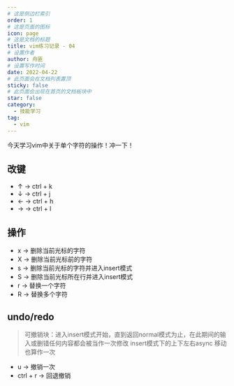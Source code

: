 ```yaml
---
# 这是侧边栏索引
order: 1
# 这是页面的图标
icon: page
# 这是文档的标题
title: vim练习记录 - 04
# 设置作者
author: 舟匪
# 设置写作时间
date: 2022-04-22
# 此页面会在文档列表置顶
sticky: false
# 此页面会出现在首页的文档板块中
star: false
category:
  - 技能学习
tag:
  - vim
---
```


今天学习vim中关于单个字符的操作！冲一下！

<!-- more -->

## 改键

- ↑ → ctrl + k
- ↓ → ctrl + j
- ← → ctrl + h
- → → ctrl + l

## 操作

- x → 删除当前光标的字符
- X → 删除当前光标前的字符
- s → 删除当前光标的字符并进入insert模式
- S → 删除当前光标所在行并进入insert模式
- r → 替换一个字符
- R → 替换多个字符
  
## undo/redo

> 可撤销块：进入insert模式开始，直到返回normal模式为止，在此期间的输入或删错任何内容都会被当作一次修改
> insert模式下的上下左右async 移动也算作一次

- u → 撤销一次
- ctrl + r → 回退撤销
